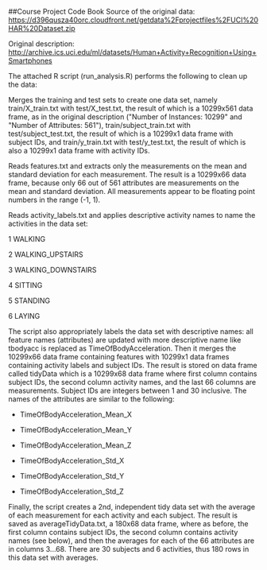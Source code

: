 ##Course Project Code Book
Source of the original data: https://d396qusza40orc.cloudfront.net/getdata%2Fprojectfiles%2FUCI%20HAR%20Dataset.zip

Original description: http://archive.ics.uci.edu/ml/datasets/Human+Activity+Recognition+Using+Smartphones

The attached R script (run_analysis.R) performs the following to clean up the data:

Merges the training and test sets to create one data set, namely train/X_train.txt with test/X_test.txt, the result of which is a 10299x561 data frame, as in the original description ("Number of Instances: 10299" and "Number of Attributes: 561"), train/subject_train.txt with test/subject_test.txt, the result of which is a 10299x1 data frame with subject IDs, and train/y_train.txt with test/y_test.txt, the result of which is also a 10299x1 data frame with activity IDs.

Reads features.txt and extracts only the measurements on the mean and standard deviation for each measurement. The result is a 10299x66 data frame, because only 66 out of 561 attributes are measurements on the mean and standard deviation. All measurements appear to be floating point numbers in the range (-1, 1).

Reads activity_labels.txt and applies descriptive activity names to name the activities in the data set:

1 WALKING

2 WALKING_UPSTAIRS

3 WALKING_DOWNSTAIRS

4 SITTING

5 STANDING

6 LAYING

The script also appropriately labels the data set with descriptive names: all feature names (attributes) are updated with more descriptive name like tbodyacc is replaced as TimeOfBodyAcceleration. Then it merges the 10299x66 data frame containing features with 10299x1 data frames containing activity labels and subject IDs. The result is stored on data frame called tidyData which is a 10299x68 data frame where first column contains subject IDs, the second column activity names, and the last 66 columns are measurements. Subject IDs are integers between 1 and 30 inclusive. The names of the attributes are similar to the following:

* TimeOfBodyAcceleration_Mean_X

* TimeOfBodyAcceleration_Mean_Y

* TimeOfBodyAcceleration_Mean_Z 

* TimeOfBodyAcceleration_Std_X 

* TimeOfBodyAcceleration_Std_Y

* TimeOfBodyAcceleration_Std_Z

Finally, the script creates a 2nd, independent tidy data set with the average of each measurement for each activity and each subject. The result is saved as averageTidyData.txt, a 180x68 data frame, where as before, the first column contains subject IDs, the second column contains activity names (see below), and then the averages for each of the 66 attributes are in columns 3...68. There are 30 subjects and 6 activities, thus 180 rows in this data set with averages.